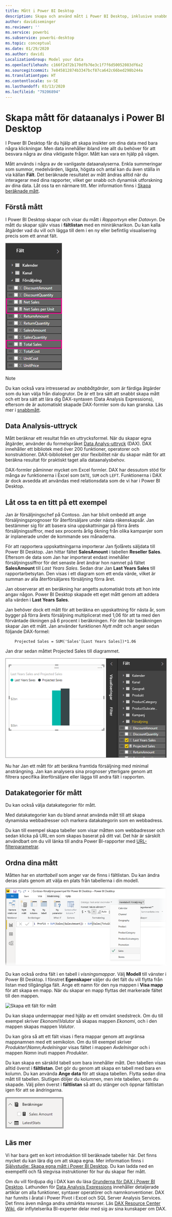 ```yaml
---
title: Mått i Power BI Desktop
description: Skapa och använd mått i Power BI Desktop, inklusive snabbmått och DAX-syntax
author: davidiseminger
ms.reviewer: ''
ms.service: powerbi
ms.subservice: powerbi-desktop
ms.topic: conceptual
ms.date: 01/29/2020
ms.author: davidi
LocalizationGroup: Model your data
ms.openlocfilehash: c166f2d72b170dfb76e3c1f7f6d50052083df6a2
ms.sourcegitcommit: 7e845812874b3347bcf87ca642c66bed298b244a
ms.translationtype: HT
ms.contentlocale: sv-SE
ms.lasthandoff: 03/13/2020
ms.locfileid: "79206894"
---
```

# <a name="create-measures-for-data-analysis-in-power-bi-desktop"></a>Skapa mått för dataanalys i Power BI Desktop

I Power BI Desktop får du hjälp att skapa insikter om dina data med bara några klickningar. Men data innehåller ibland inte allt du behöver för att besvara några av dina viktigaste frågor. Mått kan vara en hjälp på vägen.

Mått används i några av de vanligaste dataanalyserna. Enkla summeringar som summor, medelvärden, lägsta, högsta och antal kan du även ställa in via källan **Fält**. Det beräknade resultatet av mått ändras alltid när du interagerar med dina rapporter, vilket ger snabb och dynamisk utforskning av dina data. Låt oss ta en närmare titt. Mer information finns i [Skapa beräknade mått](/learn/modules/model-data-power-bi/4b-create-calculated-measures).

## <a name="understanding-measures"></a>Förstå mått

I Power BI Desktop skapar och visar du mått i *Rapportvyn* eller *Datavyn*. De mått du skapar själv visas i **fältlistan** med en miniräknarikon. Du kan kalla åtgärder vad du vill och lägga till dem i en ny eller befintlig visualisering precis som ett annat fält.

![Måttfält i Fält](media/desktop-measures/measuresinpbid_measinfieldlist.png)

> [!NOTE]
> Du kan också vara intresserad av *snabbåtgärder*, som är färdiga åtgärder som du kan välja från dialogrutor. De är ett bra sätt att snabbt skapa mått och ett bra sätt att lära dig DAX-syntaxen (Data Analysis Expressions), eftersom de är automatiskt skapade DAX-formler som du kan granska. Läs mer i [snabbmått](desktop-quick-measures.md).
> 
> 

## <a name="data-analysis-expressions"></a>Data Analysis-uttryck

Mått beräknar ett resultat från en uttrycksformel. När du skapar egna åtgärder, använder du formelspråket [Data Analys-uttryck](/dax/) (DAX). DAX innehåller ett bibliotek med över 200 funktioner, operatorer och konstruktioner. DAX-biblioteket ger stor flexibilitet när du skapar mått för att beräkna resultat för praktiskt taget alla dataanalysbehov.

DAX-formler påminner mycket om Excel formler. DAX har dessutom stöd för många av funktionerna i Excel som `DATE`, `SUM` och `LEFT`. Funktionerna i DAX är dock avsedda att användas med relationsdata som de vi har i Power BI Desktop.

## <a name="lets-look-at-an-example"></a>Låt oss ta en titt på ett exempel

Jan är försäljningschef på Contoso. Jan har blivit ombedd att ange försäljningsprognoser för återförsäljare under nästa räkenskapsår. Jan bestämmer sig för att basera sina uppskattningar på förra årets försäljningssiffror, med sex procents årlig ökning från olika kampanjer som är inplanerade under de kommande sex månaderna.

För att rapportera uppskattningarna importerar Jan fjolårets säljdata till Power BI Desktop. Jan hittar fältet **SalesAmount** i tabellen **Reseller Sales**. Eftersom de data som Jan har importerat endast innehåller försäljningssiffror för det senaste året ändrar hon namnet på fältet **SalesAmount** till *Last Years Sales*. Sedan drar Jan **Last Years Sales** till rapportarbetsytan. Den visas i ett diagram som ett enda värde, vilket är summan av alla återförsäljares försäljning förra året.

Jan observerar att en beräkning har angetts automatiskt trots att hon inte angav någon. Power BI Desktop skapade ett eget mått genom att addera alla värden i **Last Years Sales**.

Jan behöver dock ett mått för att beräkna en uppskattning för nästa år, som bygger på förra årets försäljning multiplicerat med 1,06 för att ta med den förväntade ökningen på 6 procent i beräkningen. För den här beräkningen skapar Jan ett mått. Jan använder funktionen *Nytt mått* och anger sedan följande DAX-formel:

```dax
    Projected Sales = SUM('Sales'[Last Years Sales])*1.06
```

Jan drar sedan måttet Projected Sales till diagrammet.

![Det nya visuella objektet Projected Sales](media/desktop-measures/measuresinpbid_lastyearsales.png)

Nu har Jan ett mått för att beräkna framtida försäljning med minimal ansträngning. Jan kan analysera sina prognoser ytterligare genom att filtrera specifika återförsäljare eller lägga till andra fält i rapporten.

## <a name="data-categories-for-measures"></a>Datakategorier för mått

Du kan också välja datakategorier för mått.

Med datakategorier kan du bland annat använda mått till att skapa dynamiska webbadresser och markera datakategorin som en webbadress.

Du kan till exempel skapa tabeller som visar måtten som webbadresser och sedan klicka på URL:en som skapas baserat på ditt val. Det här är särskilt användbart om du vill länka till andra Power BI-rapporter med [URL-filterparametrar](service-url-filters.md).

## <a name="organizing-your-measures"></a>Ordna dina mått

Måtten har en *starttabell* som anger var de finns i fältlistan. Du kan ändra deras plats genom att välja en plats från tabellerna i din modell.

![Välja en tabell för ditt mått](media/desktop-measures/measures-03.png)

Du kan också ordna fält i en tabell i *visningsmappar*. Välj **Modell** till vänster i Power BI Desktop. I fönstret **Egenskaper** väljer du det fält du vill flytta från listan med tillgängliga fält. Ange ett namn för den nya mappen i **Visa mapp** för att skapa en mapp. När du skapar en mapp flyttas det markerade fältet till den mappen.

![Skapa ett fält för mått](media/desktop-measures/measures-04.gif)

Du kan skapa undermappar med hjälp av ett omvänt snedstreck. Om du till exempel skriver *Ekonomi\Valutor* så skapas mappen *Ekonomi*, och i den mappen skapas mappen *Valutor*.

Du kan göra så att ett fält visas i flera mappar genom att avgränsa mappnamnen med ett semikolon. Om du till exempel skriver *Produkter\Namn;Avdelningar* visas fältet i mappen *Avdelningar* och i mappen *Namn* inuti mappen *Produkter*.

Du kan skapa en särskild tabell som bara innehåller mått. Den tabellen visas alltid överst i **fältlistan**. Det gör du genom att skapa en tabell med bara en kolumn. Du kan använda **Ange data** för att skapa tabellen. Flytta sedan dina mått till tabellen. Slutligen döljer du kolumnen, men inte tabellen, som du skapade. Välj pilen överst i **fältlistan** så att du stänger och öppnar fältlistan igen för att se ändringarna.

![Ordna mått och visa dem ovanför fältlistan](media/desktop-measures/measures-05.png)

## <a name="learn-more"></a>Läs mer

Vi har bara gett en kort introduktion till beräknade tabeller här. Det finns mycket du kan lära dig om att skapa egna. Mer information finns i [Självstudie: Skapa egna mått i Power BI Desktop](desktop-tutorial-create-measures.md). Du kan ladda ned en exempelfil och få stegvisa instruktioner för hur du skapar fler mått.  

Om du vill fördjupa dig i DAX kan du läsa [Grunderna för DAX i Power BI Desktop](desktop-quickstart-learn-dax-basics.md). Lathunden för [Data Analysis Expressions](/dax/) innehåller detaljerade artiklar om alla funktioner, syntaxer operatörer och namnkonventioner. DAX har funnits i åratal i Power Pivot i Excel och SQL Server Analysis Services. Det finns även många andra utmärkta resurser. Läs [DAX Resource Center Wiki](https://social.technet.microsoft.com/wiki/contents/articles/1088.dax-resource-center.aspx), där inflytelserika BI-experter delar med sig av sina kunskaper om DAX.
